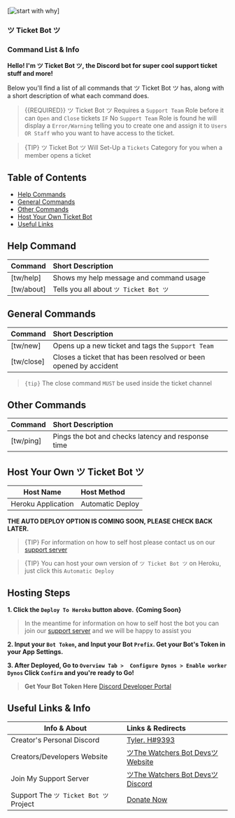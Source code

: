  [![start with why](https://img.shields.io/badge/build%20status-passing%-brightgreen.svg?style=flat)]
### ツ Ticket Bot ツ 
### Command List & Info
**Hello! I'm ツ Ticket Bot ツ, the Discord bot for super cool support ticket stuff and more!** 

Below you'll find a list of all commands that ツ Ticket Bot ツ has, along with a short description of what each command does.

> {{REQUIRED}} ツ Ticket Bot ツ Requires a `Support Team` Role before it can `Open` and `Close` tickets `IF` No `Support Team` Role is found he will display a `Error/Warning` telling you to create one and assign it to `Users OR Staff` who you want to have access to the ticket.

> {TIP} ツ Ticket Bot ツ Will Set-Up a `Tickets` Category for you when a member opens a ticket

## Table of Contents

- [Help Commands](#help)
- [General Commands](#generalcommands)
- [Other Commands](#othercommands)
- [Host Your Own Ticket Bot](#hostyourown)
- [Useful Links](#usefullinks)


<a name="help"></a>
## Help Command

| Command           | Short Description      |
| ----------------- |:---------------------- |
| [tw/help]  | Shows my help message and command usage |
| [tw/about] | Tells you all about `ツ Ticket Bot ツ`  |


<a name="generalcommands"></a>
## General Commands

| Command | Short Description |
| ------- |:----------------- |
| [tw/new] | Opens up a new ticket and tags the `Support Team` |
| [tw/close] | Closes a ticket that has been resolved or been opened by accident |

> `{tip}` The close command `MUST` be used inside the ticket channel

<a name="othercommands"></a>
## Other Commands

| Command | Short Description |
| ------- |:----------------- |
|[tw/ping] | Pings the bot and checks latency and response time |

<a name="hostyourown"></a>
## Host Your Own ツ Ticket Bot ツ

| Host Name | Host Method |
| ------- |:----------------- |
| Heroku Application | Automatic Deploy |
**THE AUTO DEPLOY OPTION IS COMING SOON, PLEASE CHECK BACK LATER.**

> {TIP} For information on how to self host please contact us on our [support server](https://discord.gg/djpPhcU)

> {TIP} You can host your own version of `ツ Ticket Bot ツ` on Heroku, just click this `Automatic Deploy`

## Hosting Steps
**1. Click the `Deploy To Heroku` button above.** **{Coming Soon}**
> In the meantime for information on how to self host the bot you can join our [support server](https://discord.gg/djpPhcU) and we will be happy to assist you

**2. Input your `Bot Token`, and Input your Bot `Prefix`. Get your Bot's Token in your App Settings.**

**3. After Deployed, Go to `Overview Tab >  Configure Dynos > Enable worker Dynos`  Click ``Confirm``
and you're ready to Go!**

> **Get Your Bot Token Here** [Discord Developer Portal](https://discordapp.com/developers/applications)

<a name="usefullinks"></a>
## Useful Links & Info

| Info & About | Links & Redirects |
| ------- |:----------------- |
| Creator's Personal Discord | [Tyler. H#9393](https://discord.gg/N86xbMR) |
| Creators/Developers Website | [ツThe Watchers Bot Devsツ Website](https://the-watchers.webnode.com) |
| Join My Support Server | [ツThe Watchers Bot Devsツ Discord](https://discord.gg/djpPhcU) |
| Support The `ツ Ticket Bot ツ` Project | [Donate Now](https://paypal.me/thewatchersbotdevs)
